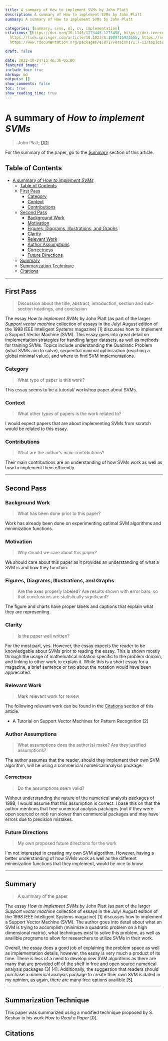 ```yaml
---
title: A summary of How to implement SVMs by John Platt
description: A summary of How to implement SVMs by John Platt
summary: A summary of How to implement SVMs by John Platt

categories: [summary, svms, ml, cv, implementation]
citations: [https://doi.org/10.1145/1273445.1273458, https://doi.ieeecomputersociety.org/10.1109/5254.708428,
  https://link.springer.com/article/10.1023/A:1009715923555, https://scikit-learn.org/stable/modules/svm.html,
  https://www.rdocumentation.org/packages/e1071/versions/1.7-11/topics/svm, https://hyperpolyglot.org/numerical-analysis]

draft: false

date: 2022-10-24T13:46:36-05:00
featured_image: ''
include_toc: true
markup: md
outputs: []
show_comments: false
toc: true
show_reading_time: true
---
```


# A summary of *How to implement SVMs*

> John Platt; [DOI](https://doi.ieeecomputersociety.org/10.1109/5254.708428)

For the summary of the paper, go to the [Summary](#summary) section of this
article.

## Table of Contents

- [A summary of *How to implement SVMs*](#a-summary-of-how-to-implement-svms)
  - [Table of Contents](#table-of-contents)
  - [First Pass](#first-pass)
    - [Category](#category)
    - [Context](#context)
    - [Contributions](#contributions)
  - [Second Pass](#second-pass)
    - [Background Work](#background-work)
    - [Motivation](#motivation)
    - [Figures, Diagrams, Illustrations, and Graphs](#figures-diagrams-illustrations-and-graphs)
    - [Clarity](#clarity)
    - [Relevant Work](#relevant-work)
    - [Author Assumptions](#author-assumptions)
    - [Correctness](#correctness)
    - [Future Directions](#future-directions)
  - [Summary](#summary)
  - [Summarization Technique](#summarization-technique)
  - [Citations](#citations)

______________________________________________________________________

## First Pass

> Discussion about the title, abstract, introduction, section and sub-section
> headings, and conclusion

The essay *How to implement SVMs* by John Platt (as part of the larger *Support
vector machine* collection of essays in the July/ August edition of the 1998
IEEE Intelligent Systems magazine) \[1\] discusses how to implement a Support
Vector Machine (SVM). This essay goes into great detail on implementation
strategies for handling larger datasets, as well as methods for training SVMs.
Topics include understanding the Quadratic Problem (what SVMs aim to solve),
sequential minimal optimization (reaching a global minimal value), and where to
find SVM implementations.

### Category

> What type of paper is this work?

This essay seems to be a tutorial/ workshop paper about SVMs.

### Context

> What other *types* of papers is the work related to?

I would expect papers that are about implementing SVMs from scratch would be
related to this essay.

### Contributions

> What are the author's main contributions?

Their main contributions are an understanding of how SVMs work as well as how to
implement them efficently.

______________________________________________________________________

## Second Pass

### Background Work

> What has been done prior to this paper?

Work has already been done on experimenting optimal SVM algorithms and
minimization functions.

### Motivation

> Why should we care about this paper?

We should care about this paper as it provides an understanding of what a SVM is
and how they function.

### Figures, Diagrams, Illustrations, and Graphs

> Are the axes properly labeled? Are results shown with error bars, so that
> conclusions are statistically significant?

The figure and charts have proper labels and captions that explain what they are
representing.

### Clarity

> Is the paper well written?

For the most part, yes. However, the essay expects the reader to be knowledgable
about SVMs prior to reading the essay. This is shown mostly through the usage of
mathematical notation specific to the problem domain, and linking to other work
to explain it. While this is a short essay for a magazine, a brief sentence or
two about the notation would have been appreciated.

### Relevant Work

> Mark relevant work for review

The following relevant work can be found in the [Citations](#citations) section
of this article.

- A Tutorial on Support Vector Machines for Pattern Recognition \[2\]

### Author Assumptions

> What assumptions does the author(s) make? Are they justified assumptions?

The author assumes that the reader, should they implement their own SVM
algorithm, will be using a commericial numerical analysis package.

#### Correctness

> Do the assumptions seem valid?

Without understanding the nature of the numerical analysis packages of 1998, I
would assume that this assumption is correct. I base this on that the author
mentions that free numerical analysis packages (not if they were open sourced or
not) run slower than commercial packages and may have errors due to precision
mistakes.

### Future Directions

> My own proposed future directions for the work

I'm not interested in creating my own SVM algorithm. However, having a better
understanding of how SVMs work as well as the different minimization functions
that they implement, would be nice to know.

______________________________________________________________________

## Summary

> A summary of the paper

The essay *How to implement SVMs* by John Platt (as part of the larger *Support
vector machine* collection of essays in the July/ August edition of the 1998
IEEE Intelligent Systems magazine) \[1\] discusses how to implement a Support
Vector Machine (SVM). The author goes into detail about what an SVM is trying to
accomplish (minimize a quadratic problem on a high dimensional matrix), what
techniques exist to solve this problem, as well as availible programs to allow
for researchers to utilize SVMs in their work.

Overall, the essay does a good job of explaining the problem space as well as
implementation details, however, the essay is very much a product of its time.
There is less of a need to develop new SVM algorithms as there are many that are
provided off of the shelf in free and open source numerical analysis packages
\[3\] \[4\]. Additionally, the suggestion that readers should purchase a
numerical analysis package to create thier own SVM is dated in my opinion, as
again, there are many free options availible \[5\].

______________________________________________________________________

## Summarization Technique

This paper was summarized using a modified technique proposed by S. Keshav in
his work *How to Read a Paper* \[0\].

## Citations
